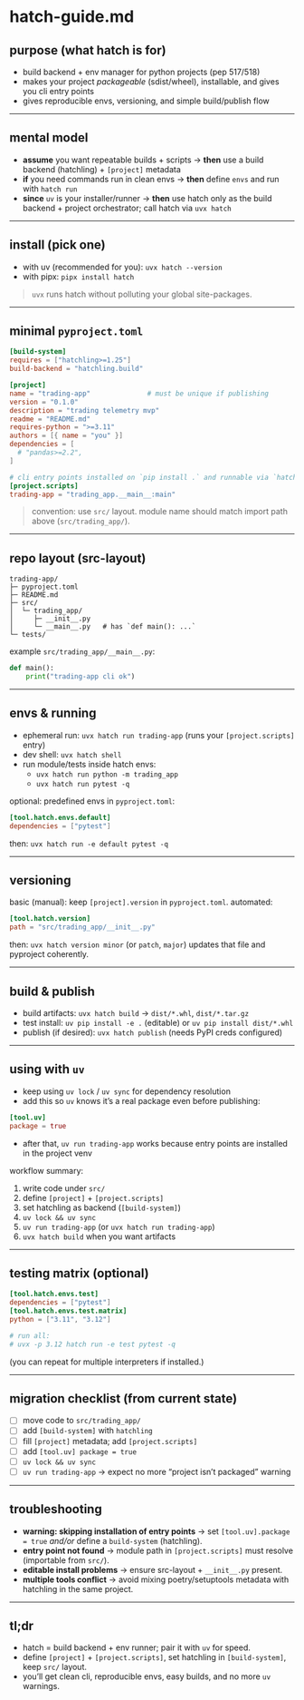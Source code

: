
# hatch-guide.md

## purpose (what hatch is for)
- build backend + env manager for python projects (pep 517/518)
- makes your project *packageable* (sdist/wheel), installable, and gives you cli entry points
- gives reproducible envs, versioning, and simple build/publish flow

---

## mental model
- **assume** you want repeatable builds + scripts -> **then** use a build backend (hatchling) + `[project]` metadata
- **if** you need commands run in clean envs -> **then** define `envs` and run with `hatch run`
- **since** `uv` is your installer/runner -> **then** use hatch only as the build backend + project orchestrator; call hatch via `uvx hatch`

---

## install (pick one)
- with uv (recommended for you): `uvx hatch --version`
- with pipx: `pipx install hatch`

> `uvx` runs hatch without polluting your global site-packages.

---

## minimal `pyproject.toml`
```toml
[build-system]
requires = ["hatchling>=1.25"]
build-backend = "hatchling.build"

[project]
name = "trading-app"              # must be unique if publishing
version = "0.1.0"
description = "trading telemetry mvp"
readme = "README.md"
requires-python = ">=3.11"
authors = [{ name = "you" }]
dependencies = [
  # "pandas>=2.2",
]

# cli entry points installed on `pip install .` and runnable via `hatch run` too
[project.scripts]
trading-app = "trading_app.__main__:main"
```

> convention: use `src/` layout. module name should match import path above (`src/trading_app/`).

---

## repo layout (src-layout)
```
trading-app/
├─ pyproject.toml
├─ README.md
├─ src/
│  └─ trading_app/
│     ├─ __init__.py
│     └─ __main__.py   # has `def main(): ...`
└─ tests/
```

example `src/trading_app/__main__.py`:
```python
def main():
    print("trading-app cli ok")
```

---

## envs & running
- ephemeral run: `uvx hatch run trading-app` (runs your `[project.scripts]` entry)
- dev shell: `uvx hatch shell`
- run module/tests inside hatch envs:
  - `uvx hatch run python -m trading_app`
  - `uvx hatch run pytest -q`

optional: predefined envs in `pyproject.toml`:
```toml
[tool.hatch.envs.default]
dependencies = ["pytest"]
```

then: `uvx hatch run -e default pytest -q`

---

## versioning
basic (manual): keep `[project].version` in `pyproject.toml`.
automated:
```toml
[tool.hatch.version]
path = "src/trading_app/__init__.py"
```
then: `uvx hatch version minor` (or `patch`, `major`) updates that file and pyproject coherently.

---

## build & publish
- build artifacts: `uvx hatch build`  → `dist/*.whl`, `dist/*.tar.gz`
- test install: `uv pip install -e .` (editable) or `uv pip install dist/*.whl`
- publish (if desired): `uvx hatch publish` (needs PyPI creds configured)

---

## using with `uv`
- keep using `uv lock` / `uv sync` for dependency resolution
- add this so `uv` knows it’s a real package even before publishing:
```toml
[tool.uv]
package = true
```

- after that, `uv run trading-app` works because entry points are installed in the project venv

workflow summary:
1) write code under `src/`
2) define `[project]` + `[project.scripts]`
3) set hatchling as backend (`[build-system]`)
4) `uv lock && uv sync`
5) `uv run trading-app` (or `uvx hatch run trading-app`)
6) `uvx hatch build` when you want artifacts

---

## testing matrix (optional)
```toml
[tool.hatch.envs.test]
dependencies = ["pytest"]
[tool.hatch.envs.test.matrix]
python = ["3.11", "3.12"]

# run all:
# uvx -p 3.12 hatch run -e test pytest -q
```
(you can repeat for multiple interpreters if installed.)

---

## migration checklist (from current state)
- [ ] move code to `src/trading_app/`
- [ ] add `[build-system]` with `hatchling`
- [ ] fill `[project]` metadata; add `[project.scripts]`
- [ ] add `[tool.uv] package = true`
- [ ] `uv lock && uv sync`
- [ ] `uv run trading-app` → expect no more “project isn’t packaged” warning

---

## troubleshooting
- **warning: skipping installation of entry points** → set `[tool.uv].package = true` *and/or* define a `build-system` (hatchling).
- **entry point not found** → module path in `[project.scripts]` must resolve (importable from `src/`).
- **editable install problems** → ensure src-layout + `__init__.py` present.
- **multiple tools conflict** → avoid mixing poetry/setuptools metadata with hatchling in the same project.

---

## tl;dr
- hatch = build backend + env runner; pair it with `uv` for speed.
- define `[project]` + `[project.scripts]`, set hatchling in `[build-system]`, keep `src/` layout.
- you’ll get clean cli, reproducible envs, easy builds, and no more `uv` warnings.
